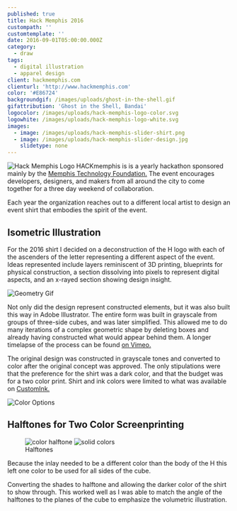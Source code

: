 ```yaml
---
published: true
title: Hack Memphis 2016
custompath: ''
customtemplate: ''
date: 2016-09-01T05:00:00.000Z
category:
  - draw
tags:
  - digital illustration
  - apparel design
client: hackmemphis.com
clienturl: 'http://www.hackmemphis.com'
color: '#E86724'
backgroundgif: /images/uploads/ghost-in-the-shell.gif
gifattribution: 'Ghost in the Shell, Bandai'
logocolor: /images/uploads/hack-memphis-logo-color.svg
logowhite: /images/uploads/hack-memphis-logo-white.svg
images:
  - image: /images/uploads/hack-memphis-slider-shirt.png
  - image: /images/uploads/hack-memphis-slider-design.jpg
    slidetype: none
---
```


<img src="/images/uploads/hack-memphis-logo.png" alt="Hack Memphis Logo" class="right small" /> HACKmemphis is is a yearly hackathon sponsored mainly by the <a href="http://www.memphistechnology.org/" >Memphis Technology Foundation.</a> The event encourages developers, designers, and makers from all around the city to come together for a three day weekend of collaboration.

Each year the organization reaches out to a different local artist to design an event shirt that embodies the spirit of the event.

## Isometric Illustration

For the 2016 shirt I decided on a deconstruction of the H logo with each of the ascenders of the letter representing a different aspect of the event. Ideas represented include layers reminiscent of 3D printing, blueprints for physical construction, a section dissolving into pixels to represent digital aspects, and an x-rayed section showing design insight.

<img src="/images/uploads/hack-memphis-geometry.gif" alt="Geometry Gif" class="full" />

Not only did the design represent constructed elements, but it was also built this way in Adobe Illustrator. The entire form was built in grayscale from groups of three-side cubes, and was later simplified. This allowed me to do many iterations of a complex geometric shape by deleting boxes and already having constructed what would appear behind them. A longer timelapse of the process can be found <a href="https://vimeo.com/231281744" >on Vimeo.</a>

The original design was constructed in grayscale tones and converted to color after the original concept was approved. The only stipulations were that the preference for the shirt was a dark color, and that the budget was for a two color print. Shirt and ink colors were limited to what was available on <a href="https://www.customink.com/products/styles/canvas-tri-blend-t-shirt/242000" taget="_blank">CustomInk.</a>

<img src="/images/uploads/hack-memphis-color-options.jpg" alt="Color Options" class="full" />

## Halftones for Two Color Screenprinting

<figure class="compare left">
    <img src="/images/uploads/hack-memphis-hover-screen.jpg" alt="color halftone">
    <img src="/images/uploads/hack-memphis-hover-solid.jpg" alt="solid colors">
    <figcaption>Halftones</figcaption>
</figure>
Because the inlay needed to be a different color than the body of the H this left one color to be used for all sides of the cube.

Converting the shades to halftone and allowing the darker color of the shirt to show through. This worked well as I was able to match the angle of the halftones to the planes of the cube to emphasize the volumetric illustration.
